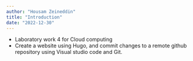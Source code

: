 ```yaml
---
author: "Housam Zeineddin"
title: "Introduction"
date: "2022-12-30"
---
```

- Laboratory work 4 for Cloud computing
- Create a website using Hugo, and commit changes to a remote github repository using Visual studio code and Git.